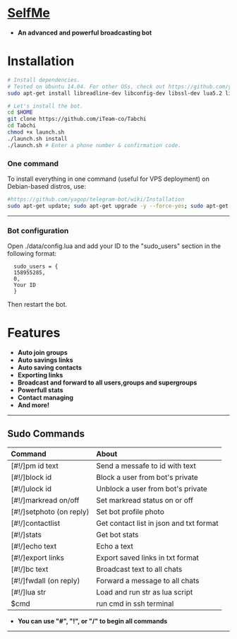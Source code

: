 # [SelfMe](https://telegram.me/MemberPlus_TM)

* **An advanced and powerful broadcasting bot**

# Installation

```sh
# Install dependencies.
# Tested on Ubuntu 14.04. For other OSs, check out https://github.com/yagop/telegram-bot/wiki/Installation
sudo apt-get install libreadline-dev libconfig-dev libssl-dev lua5.2 liblua5.2-dev lua-socket lua-sec lua-expat libevent-dev make unzip git redis-server autoconf g++ libjansson-dev libpython-dev expat libexpat1-dev

# Let's install the bot.
cd $HOME
git clone https://github.com/iTeam-co/Tabchi
cd Tabchi
chmod +x launch.sh
./launch.sh install
./launch.sh # Enter a phone number & confirmation code.
```
### One command
To install everything in one command (useful for VPS deployment) on Debian-based distros, use:
```sh
#https://github.com/yagop/telegram-bot/wiki/Installation
sudo apt-get update; sudo apt-get upgrade -y --force-yes; sudo apt-get dist-upgrade -y --force-yes; sudo apt-get install libreadline-dev libconfig-dev libssl-dev lua5.2 liblua5.2-dev lua-socket lua-sec lua-expat libevent-dev libjansson* libpython-dev make unzip git redis-server g++ autoconf -y --force-yes && git clone https://github.com/iTeam-co/Tabchi && cd Tabchi && chmod +x launch.sh && ./launch.sh install && ./launch.sh
```

* * *

### Bot configuration

Open ./data/config.lua and add your ID to the "sudo_users" section in the following format:
```
  sudo_users = {
  158955285,
  0,
  Your ID
  }
```
Then restart the bot.

# Features

* **Auto join groups**
* **Auto savings links**
* **Auto saving contacts**
* **Exporting links**
* **Broadcast and forward to all users,groups and supergroups**
* **Powerfull stats**
* **Contact managing**
* **And more!**


* * *

## Sudo Commands 

| Command | About |
|:--------|:-------------------------------------------|
| [#!/]pm id text | Send a messafe to id with text |
| [#!/]block id | Block a user from bot's private |
| [#!/]ulock id | Unblock a user from bot's private |
| [#!/]markread on/off | Set markread status on or off |
| [#!/]setphoto (on reply) | Set bot profile photo |
| [#!/]contactlist | Get contact list in json and txt format |
| [#!/]stats | Get bot stats |
| [#!/]echo text | Echo a text |
| [#!/]export links | Export saved links in txt format |
| [#!/]bc text | Broadcast text to all chats |
| [#!/]fwdall (on reply) | Forward a message to all chats |
| [#!/]lua str | Load and run str as lua script|
| $cmd | run cmd in ssh terminal |

* **You can use "#", "!", or "/" to begin all commands**

* * *


